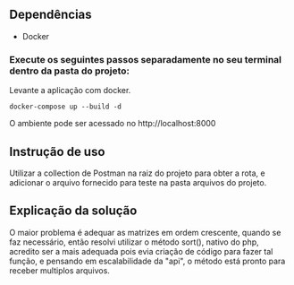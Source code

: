 ## Dependências

- Docker

### Execute os seguintes passos separadamente no seu terminal dentro da pasta do projeto:

Levante a aplicação com docker.

`docker-compose up --build -d`

O ambiente pode ser acessado no http://localhost:8000

## Instrução de uso

Utilizar a collection de Postman na raiz do projeto para obter a rota, e adicionar o arquivo fornecido para teste na pasta arquivos do projeto.

## Explicação da solução

O maior problema é adequar as matrizes em ordem crescente, quando se faz necessário, então resolvi utilizar o método sort(), nativo do php, acredito ser a mais adequada pois evia criação de código para fazer tal função, e pensando em escalabilidade da "api", o método está pronto para receber multiplos arquivos.
